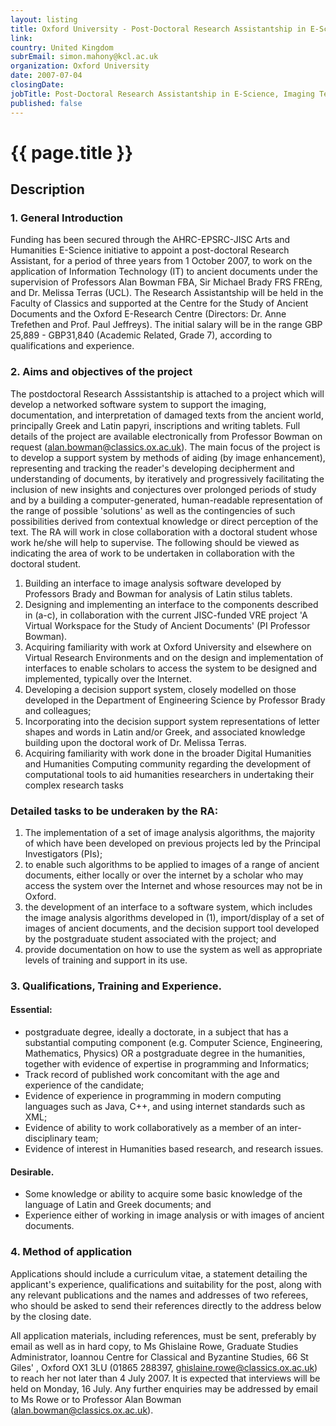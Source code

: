 ```yaml
---
layout: listing
title: Oxford University - Post-Doctoral Research Assistantship in E-Science, Imaging Technology, and Ancient Documents
link:
country: United Kingdom
subrEmail: simon.mahony@kcl.ac.uk
organization: Oxford University 
date: 2007-07-04
closingDate: 
jobTitle: Post-Doctoral Research Assistantship in E-Science, Imaging Technology, and Ancient Documents
published: false
---
```



# {{ page.title }}

## Description





<h3>1. General Introduction</h3>

<p class="hft-paras">Funding has been secured through the AHRC-EPSRC-JISC Arts and
Humanities E-Science initiative to appoint a post-doctoral Research
Assistant, for a period of three years from 1 October 2007, to work on
the application of Information Technology (IT) to ancient documents
under the supervision of Professors Alan Bowman FBA, Sir Michael Brady
FRS FREng, and Dr. Melissa Terras (UCL).  The Research Assistantship
will be held in the Faculty of Classics and supported at the Centre for
the Study of Ancient Documents and the Oxford E-Research Centre
(Directors: Dr. Anne Trefethen and Prof. Paul Jeffreys). The initial
salary will be in the range GBP 25,889 - GBP31,840 (Academic Related, Grade
7), according to qualifications and experience.</p>

<h3>2. Aims and objectives of the project</h3>

<p>The postdoctoral Research Asssistantship is attached to a project which
will develop a networked software system to support the imaging,
documentation, and interpretation of damaged texts from the ancient
world, principally Greek and Latin papyri, inscriptions and writing
tablets. Full details of the project are available electronically from
Professor Bowman on request (<a href="mailto:alan.bowman@classics.ox.ac.uk" class="hft-email">alan.bowman@classics.ox.ac.uk</a>). The main
focus of the project is to develop a support system by methods of
aiding (by image enhancement), representing and tracking the reader's
developing decipherment and understanding of documents, by iteratively
and progressively facilitating the inclusion of new insights and
conjectures over prolonged periods of study and by a building a
computer-generated, human-readable representation of the range of
possible 'solutions' as well as the contingencies of such possibilities
derived from contextual knowledge or direct perception of the text.
The RA will work in close collaboration with a doctoral student whose
work he/she will help to supervise. The following should be viewed as
indicating the area of work to be undertaken in collaboration with the
doctoral student.</p>

<ol>
<li>Building an interface to image analysis software developed by
Professors Brady and Bowman for analysis of Latin stilus tablets.</li>
<li>Designing and implementing an interface to the components
described in (a-c), in collaboration with the current JISC-funded VRE
project 'A Virtual Workspace for the Study of Ancient Documents' (PI
Professor Bowman).</li>
<li>Acquiring familiarity with work at Oxford University and
elsewhere on Virtual Research Environments and on the design and
implementation of interfaces to enable scholars to access the system to
be designed and implemented, typically over the Internet.</li>
<li>Developing a decision support system, closely modelled on those
developed in the Department of Engineering Science by Professor Brady
and colleagues;</li>
<li>Incorporating into the decision support system representations
of letter shapes and words in Latin and/or Greek, and associated
knowledge building upon the doctoral work of Dr. Melissa Terras.</li>
<li>Acquiring familiarity with work done in the broader Digital
Humanities and Humanities Computing community regarding the development
of computational tools to aid humanities researchers in undertaking
their complex research tasks</li>
</ol>

<h3>Detailed tasks to be underaken by the RA:</h3>

<ol>
<li>The implementation of a set of image analysis algorithms, the
majority of which have been developed on previous projects led by the
Principal Investigators (PIs);</li>
<li>to enable such algorithms to be applied to images of a range of
ancient documents, either locally or over the internet by a scholar who
may access the system over the Internet and whose resources may not be
in Oxford.</li>
<li>the development of an interface to a software system, which
includes the image analysis algorithms developed in (1), import/display
of a set of images of ancient documents, and the decision support tool
developed by the postgraduate student associated with the project; and</li>
<li>provide documentation on how to use the system as well as
appropriate levels of training and support in its use.</li>
</ol>

<h3>3. Qualifications, Training and Experience.</h3>

<h4>Essential:</h4>


<ul>
<li>postgraduate degree, ideally a doctorate, in a subject that has
a substantial computing component (e.g. Computer Science, Engineering,
Mathematics, Physics) OR a postgraduate degree in the humanities,
together with evidence of expertise in programming and Informatics;</li>
<li>Track record of published work concomitant with the age and
experience of the candidate;</li>
<li>Evidence of experience in programming in modern computing
languages such as Java, C++, and using internet standards such as XML;</li>
<li>Evidence of ability to work collaboratively as a member of an
inter-disciplinary team;</li>
<li>Evidence of interest in Humanities based research, and research issues.</li>
</ul>

<h4>Desirable.</h4>
<ul>
<li>Some knowledge or ability to acquire some basic knowledge of
the language of Latin and Greek documents; and</li>
<li>Experience either of working in image analysis or with images
of ancient documents.</li>
</ul>

<h3>4. Method of application</h3>

<p class="hft-paras">Applications should include a curriculum vitae, a statement detailing
the applicant's experience, qualifications and suitability for the
post, along with any relevant publications and the names and addresses
of two referees, who should be asked to send their references directly
to the address below by the closing date.</p>

<p class="hft-paras">All application materials, including references, must be sent,
preferably by email as well as in hard copy,  to Ms Ghislaine Rowe,
Graduate Studies Administrator, Ioannou Centre for Classical and
Byzantine Studies, 66 St Giles' , Oxford OX1 3LU (01865 288397,
<a href="mailto:ghislaine.rowe@classics.ox.ac.uk" class="hft-email">ghislaine.rowe@classics.ox.ac.uk</a>) to reach her not later than 4 July
2007.   It is expected that interviews will be held on Monday, 16 July.
Any further enquiries may be addressed by email to Ms Rowe or to
Professor Alan Bowman (<a href="mailto:alan.bowman@classics.ox.ac.uk" class="hft-email">alan.bowman@classics.ox.ac.uk</a>).</p>

